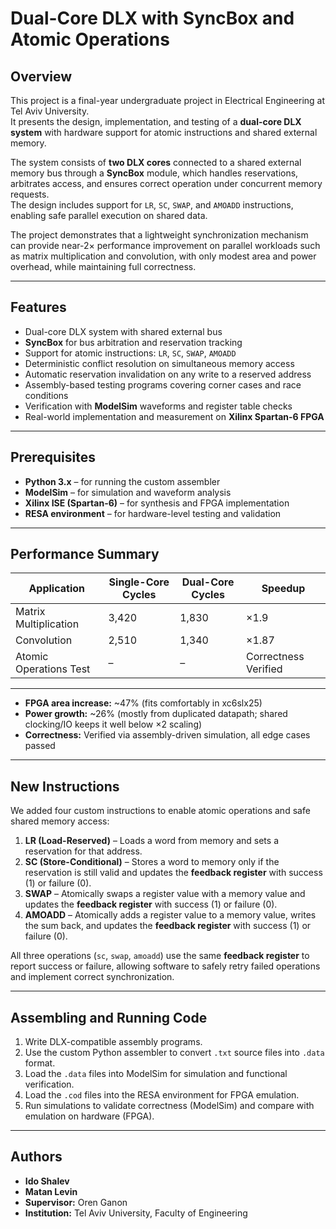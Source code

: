 # Dual-Core DLX with SyncBox and Atomic Operations

## Overview  

This project is a final-year undergraduate project in Electrical Engineering at Tel Aviv University.  
It presents the design, implementation, and testing of a **dual-core DLX system** with hardware support for atomic instructions and shared external memory.

The system consists of **two DLX cores** connected to a shared external memory bus through a **SyncBox** module, which handles reservations, arbitrates access, and ensures correct operation under concurrent memory requests.  
The design includes support for `LR`, `SC`, `SWAP`, and `AMOADD` instructions, enabling safe parallel execution on shared data.

The project demonstrates that a lightweight synchronization mechanism can provide near-2× performance improvement on parallel workloads such as matrix multiplication and convolution, with only modest area and power overhead, while maintaining full correctness.

---

## Features  

- Dual-core DLX system with shared external bus  
- **SyncBox** for bus arbitration and reservation tracking  
- Support for atomic instructions: `LR`, `SC`, `SWAP`, `AMOADD`  
- Deterministic conflict resolution on simultaneous memory access  
- Automatic reservation invalidation on any write to a reserved address  
- Assembly-based testing programs covering corner cases and race conditions  
- Verification with **ModelSim** waveforms and register table checks  
- Real-world implementation and measurement on **Xilinx Spartan-6 FPGA**  

---

## Prerequisites  

- **Python 3.x** – for running the custom assembler  
- **ModelSim** – for simulation and waveform analysis  
- **Xilinx ISE (Spartan-6)** – for synthesis and FPGA implementation  
- **RESA environment** – for hardware-level testing and validation  

---

## Performance Summary  

| Application | Single-Core Cycles | Dual-Core Cycles | Speedup |
| ----------- | ---------------- | ---------------- | ------- |
| Matrix Multiplication | 3,420 | 1,830 | ×1.9 |
| Convolution | 2,510 | 1,340 | ×1.87 |
| Atomic Operations Test | – | – | Correctness Verified |

---

- **FPGA area increase:** ~47% (fits comfortably in xc6slx25)  
- **Power growth:** ~26% (mostly from duplicated datapath; shared clocking/IO keeps it well below ×2 scaling)  
- **Correctness:** Verified via assembly-driven simulation, all edge cases passed  

---

## New Instructions  

We added four custom instructions to enable atomic operations and safe shared memory access:  

1. **LR (Load-Reserved)** – Loads a word from memory and sets a reservation for that address.  
2. **SC (Store-Conditional)** – Stores a word to memory only if the reservation is still valid and updates the **feedback register** with success (1) or failure (0).  
3. **SWAP** – Atomically swaps a register value with a memory value and updates the **feedback register** with success (1) or failure (0).  
4. **AMOADD** – Atomically adds a register value to a memory value, writes the sum back, and updates the **feedback register** with success (1) or failure (0).  

All three operations (`sc`, `swap`, `amoadd`) use the same **feedback register** to report success or failure, allowing software to safely retry failed operations and implement correct synchronization.

---

## Assembling and Running Code  

1. Write DLX-compatible assembly programs.  
2. Use the custom Python assembler to convert `.txt` source files into `.data` format.  
3. Load the `.data` files into ModelSim for simulation and functional verification.  
4. Load the `.cod` files into the RESA environment for FPGA emulation.  
5. Run simulations to validate correctness (ModelSim) and compare with emulation on hardware (FPGA).  

---

## Authors  

- **Ido Shalev**  
- **Matan Levin**  
- **Supervisor:** Oren Ganon  
- **Institution:** Tel Aviv University, Faculty of Engineering  
